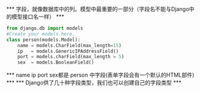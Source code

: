 *** 字段，就像数据库中的列。模型中最重要的一部分（字段名不能与Django中的模型接口名一样） ***

``` python
from django.db import models
#Create your models here.
class person(models.Model):
	name = models.CharField(max_length=15)
	ip   = models.GenericIPAddressField()
	port = models.charField(max_length = 5)
	sex  = models.BooleanField()
```
*** name ip port sex都是 person 中字段(表单字段会有一个默认的HTML部件) ***
*** Django供了几十种字段类型，我们也可以创建自己的字段类型 ***
